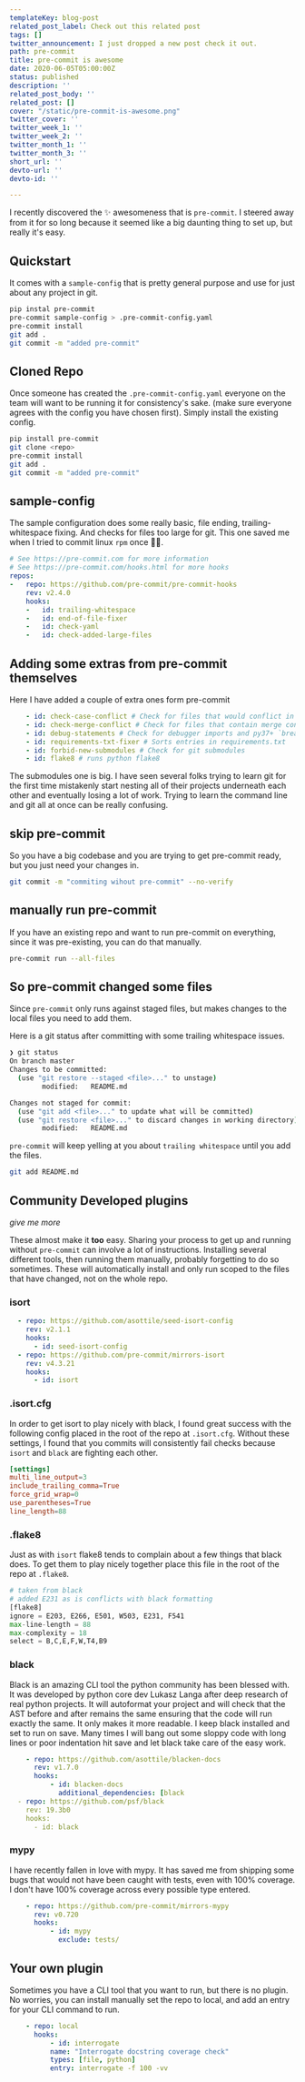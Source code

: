 ```yaml
---
templateKey: blog-post
related_post_label: Check out this related post
tags: []
twitter_announcement: I just dropped a new post check it out.
path: pre-commit
title: pre-commit is awesome
date: 2020-06-05T05:00:00Z
status: published
description: ''
related_post_body: ''
related_post: []
cover: "/static/pre-commit-is-awesome.png"
twitter_cover: ''
twitter_week_1: ''
twitter_week_2: ''
twitter_month_1: ''
twitter_month_3: ''
short_url: ''
devto-url: ''
devto-id: ''

---
```

I recently discovered the ✨ awesomeness that is `pre-commit`.  I steered away from it for so long because it seemed like a big daunting thing to set up, but really it's easy.

## Quickstart

It comes with a `sample-config` that is pretty general purpose and use for just about any project in git.

``` bash
pip instal pre-commit
pre-commit sample-config > .pre-commit-config.yaml
pre-commit install
git add .
git commit -m "added pre-commit"
```

## Cloned Repo

Once someone has created the `.pre-commit-config.yaml` everyone on the team will want to be running it for consistency's sake.  (make sure everyone agrees with the config you have chosen first).  Simply install the existing config.

``` bash
pip install pre-commit
git clone <repo>
pre-commit install
git add .
git commit -m "added pre-commit"
```

## sample-config

The sample configuration does some really basic, file ending, trailing-whitespace fixing.  And checks for files too large for git.  This one saved me when I tried to commit linux `rpm` once 🤦‍♀️.

```yaml
# See https://pre-commit.com for more information
# See https://pre-commit.com/hooks.html for more hooks
repos:
-   repo: https://github.com/pre-commit/pre-commit-hooks
    rev: v2.4.0
    hooks:
    -   id: trailing-whitespace
    -   id: end-of-file-fixer
    -   id: check-yaml
    -   id: check-added-large-files
```

## Adding some extras from pre-commit themselves

Here I have added a couple of extra ones form pre-commit

``` yaml
    - id: check-case-conflict # Check for files that would conflict in case-insensitive filesystems
    - id: check-merge-conflict # Check for files that contain merge conflict strings.
    - id: debug-statements # Check for debugger imports and py37+ `breakpoint()` calls in python source.
    - id: requirements-txt-fixer # Sorts entries in requirements.txt
    - id: forbid-new-submodules # Check for git submodules
    - id: flake8 # runs python flake8
```

The submodules one is big.  I have seen several folks trying to learn git for the first time mistakenly start nesting all of their projects underneath each other and eventually losing a lot of work.  Trying to learn the command line and git all at once can be really confusing.

## skip pre-commit

So you have a big codebase and you are trying to get pre-commit ready, but you just need your changes in.

``` bash
git commit -m "commiting wihout pre-commit" --no-verify
```

## manually run pre-commit

If you have an existing repo and want to run pre-commit on everything, since it was pre-existing, you can do that manually.

``` bash
pre-commit run --all-files
```

## So pre-commit changed some files

Since `pre-commit` only runs against staged files, but makes changes to the local files you need to add them.

Here is a git status after committing with some trailing whitespace issues.

``` bash
❯ git status
On branch master
Changes to be committed:
  (use "git restore --staged <file>..." to unstage)
        modified:   README.md

Changes not staged for commit:
  (use "git add <file>..." to update what will be committed)
  (use "git restore <file>..." to discard changes in working directory)
        modified:   README.md
```

`pre-commit` will keep yelling at you about `trailing whitespace` until you add the files.

``` bash
git add README.md
```

## Community Developed plugins

_give me more_

These almost make it **too** easy.  Sharing your process to get up and running without `pre-commit` can involve a lot of instructions.  Installing several different tools, then running them manually, probably forgetting to do so sometimes.  These will automatically install and only run scoped to the files that have changed, not on the whole repo.

### isort

``` yaml
  - repo: https://github.com/asottile/seed-isort-config
    rev: v2.1.1
    hooks:
      - id: seed-isort-config
  - repo: https://github.com/pre-commit/mirrors-isort
    rev: v4.3.21
    hooks:
      - id: isort
```

### .isort.cfg

In order to get isort to play nicely with black, I found great success with the following config placed in the root of the repo at `.isort.cfg`.  Without these settings, I found that you commits will consistently fail checks because `isort` and `black` are fighting each other.

``` toml
[settings]
multi_line_output=3
include_trailing_comma=True
force_grid_wrap=0
use_parentheses=True
line_length=88
```

### .flake8

Just as with `isort` flake8 tends to complain about a few things that black does.  To get them to play nicely together place this file in the root of the repo at `.flake8`.

``` python
# taken from black
# added E231 as is conflicts with black formatting
[flake8]
ignore = E203, E266, E501, W503, E231, F541
max-line-length = 88
max-complexity = 18
select = B,C,E,F,W,T4,B9
```

### black

Black is an amazing CLI tool the python community has been blessed with.  It was developed by python core dev Lukasz Langa after deep research of real python projects.  It will autoformat your project and will check that the AST before and after remains the same ensuring that the code will run exactly the same.  It only makes it more readable.  I keep black installed and set to run on save.  Many times I will bang out some sloppy code with long lines or poor indentation hit save and let black take care of the easy work.

``` yaml
    - repo: https://github.com/asottile/blacken-docs
      rev: v1.7.0
      hooks:
          - id: blacken-docs
            additional_dependencies: [black
  - repo: https://github.com/psf/black
    rev: 19.3b0
    hooks:
      - id: black
```

### mypy

I have recently fallen in love with mypy.  It has saved me from shipping some bugs that would not have been caught with tests, even with 100% coverage.  I don't have 100% coverage across every possible type entered.

```yaml
    - repo: https://github.com/pre-commit/mirrors-mypy
      rev: v0.720
      hooks:
          - id: mypy
            exclude: tests/
```

## Your own plugin

Sometimes you have a CLI tool that you want to run, but there is no plugin.  No worries, you can install manually set the repo to local, and add an entry for your CLI command to run.

``` yaml
    - repo: local
      hooks:
          - id: interrogate
   		  name: "Interrogate docstring coverage check"
          types: [file, python]
          entry: interrogate -f 100 -vv
```